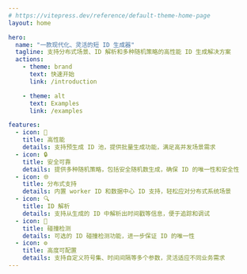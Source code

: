 ```yaml
---
# https://vitepress.dev/reference/default-theme-home-page
layout: home

hero:
  name: "一款现代化、灵活的短 ID 生成器"
  tagline: 支持分布式场景、ID 解析和多种随机策略的高性能 ID 生成解决方案
  actions:
    - theme: brand
      text: 快速开始
      link: /introduction

    - theme: alt
      text: Examples
      link: /examples

features:
  - icon: 🚀
    title: 高性能
    details: 支持预生成 ID 池，提供批量生成功能，满足高并发场景需求
  - icon: 🔒
    title: 安全可靠
    details: 提供多种随机策略，包括安全随机数生成，确保 ID 的唯一性和安全性
  - icon: 🌐
    title: 分布式支持
    details: 内置 worker ID 和数据中心 ID 支持，轻松应对分布式系统场景
  - icon: 🔍
    title: ID 解析
    details: 支持从生成的 ID 中解析出时间戳等信息，便于追踪和调试
  - icon: 🎯
    title: 碰撞检测
    details: 可选的 ID 碰撞检测功能，进一步保证 ID 的唯一性
  - icon: ⚙️
    title: 高度可配置
    details: 支持自定义符号集、时间间隔等多个参数，灵活适应不同业务需求
---
```

